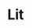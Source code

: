 ---
git: https://github.com/lit/lit
logohandle: litdev
sort: litdev
title: Lit
twitter: https://x.com/buildWithLit
website: https://lit.dev/
---